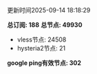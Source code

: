 更新时间2025-09-14 18:18:29

**总订阅: 188**
**总节点: 49930**
- vless节点: 24508
- hysteria2节点: 21

**google ping有效节点: 302**
